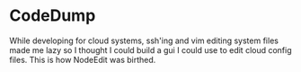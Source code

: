 # CodeDump
While developing for cloud systems, ssh'ing and vim editing system files made me lazy so 
I thought I could build a gui I could use to edit cloud config files.
This is how NodeEdit was birthed.
